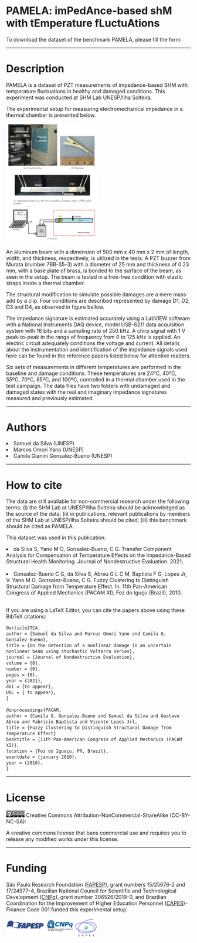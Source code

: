 # PAMELA: imPedAnce-based shM with tEmperature fLuctuAtions

To download the dataset of the benchmark PAMELA, please fill the form:

__________________________________________________________________________________________________
# Description

PAMELA is a dataset of PZT measurements of impedance-based SHM with temperature fluctuations in healthy and damaged conditions. This experiment was conducted at SHM Lab UNESP/Ilha Solteira.

The experimental setup for measuring electromechanical impedance in a thermal chamber is presented below. 

<img src="setup1.jpg " width="50%">

<img src="setup2.jpg " width="50%">

An aluminum beam with a dimension of  500 mm x 40 mm x 2 mm of length, width, and thickness, respectively, is utilized in the tests. A PZT buzzer from Murata (number 7BB-35-3) with a diameter of 25 mm and thickness of 0.23 mm, with a base plate of brass, is bonded to the surface of the beam, as seen in the setup. The beam is tested in a free-free condition with elastic straps inside a thermal chamber. 

The structural modification to simulate possible damages are a mere mass add by a clip. Four conditions are described represented by damage D1, D2, D3 and D4, as observed in figure bellow.


The impedance signature is estimated accurately using a LabVIEW software with a National Instruments DAQ device, model USB-6211 data acquisition system with 16 bits and a sampling rate of 250 kHz. A chirp signal with  1 V peak-to-peak in the range of frequency from 0 to 125 kHz is applied. An electric circuit adequately conditions the voltage and current. All details about the instrumentation and identification of the impedance signals used here can be found in the reference papers listed below for attentive readers.

Six sets of measurements in different temperatures are performed in the baseline and damage conditions. These temperatures are 24ºC, 40ºC, 55ºC, 70ªC, 85ºC, and 100ºC, controlled in a thermal chamber used in the test campaign. The data files have two folders with undamaged and damaged states with the real and imaginary impedance signatures measured and previously estimated.

__________________________________________________________________________________________________
# Authors

  <li>Samuel da Silva (UNESP) </li>
  <li>Marcos Omori Yano (UNESP) </li>
  <li>Camila Gianini Gonsalez-Bueno (UNESP) </li>
  
__________________________________________________________________________________________________
# How to cite

The data are still available for non-commercial research under the following terms: (i) the SHM Lab at UNESP/Ilha Solteira should be acknowledged as the source of the data; (ii) in publications, relevant publications by members of the SHM Lab at UNESP/Ilha Solteira should be cited; (iii) this benchmark should be cited as PAMELA.

This dataset was used in this publication:

<li>da Silva S, Yano M O, Gonsalez-Bueno, C G. Transfer Component Analysis for Compensation of Temperature Effects on the
Impedance-Based Structural Health Monitoring. Journal of Nondestructive Evaluation. 2021;</li><br>

<li>Gonsalez-Bueno C G, da Silva S, Abreu G L C M, Baptista F G, Lopes Jr, V.  Yano M O, Gonsalez-Bueno, C G. Fuzzy Clustering to Distinguish Structural Damage from Temperature Effect. In: 11th Pan-American Congress of Applied Mechanics (PACAM XI), Foz do Iguçu (Brazil), 2010.</li><br>

If you are using a LaTeX Editor, you can cite the papers above using these BibTeX citations:

```
@article{TCA,
author = {Samuel da Silva and Marcus Omori Yano and Camila G. Gonsalez-Bueno},
title = {On the detection of a nonlinear damage in an uncertain nonlinear beam using stochastic Volterra series},
journal = {Journal of Nondestructive Evaluation},
volume = {0},
number = {0},
pages = {0},
year = {2021},
doi = {to appear},
URL = { to appear},
}

@inproceedings{PACAM,
author = {Camila G. Gonsalez-Bueno and Samuel da Silva and Gustavo Abreu and Fabricio Baptista and Vicente Lopes Jr}, 
title = {Fuzzy Clustering to Distinguish Structural Damage from Temperature Effect}
booktitle = {11th Pan-American Congress of Applied Mechanics (PACAM XI)},
location = {Foz do Iguaçu, PR, Brazil},
eventdate = {january 2010},
year = {2010},
}
```
__________________________________________________________________________________________________
# License

<img src="licenca.png" width="10%">
Creative Commons Attribution-NonCommercial-ShareAlike (CC-BY-NC-SA):

A creative commons license that bans commercial use and requires you to release any modified works under this license.

__________________________________________________________________________________________________
# Funding

São Paulo Research Foundation (<a href="http://www.fapesp.br">FAPESP</a>), grant numbers 15/25676-2 and 17/24977-4, Brazilian National Council for Scientific and Technological Development (<a href="http://www.cnpq.br/">CNPq</a>), grant number 306526/2019-0, and Brazilian Coordination for the Improvement of Higher Education Personnel (<a href="https://www.gov.br">CAPES</a>)-Finance Code 001 funded this experimental setup.

<img src="sponsors.jpg " width="50%">


